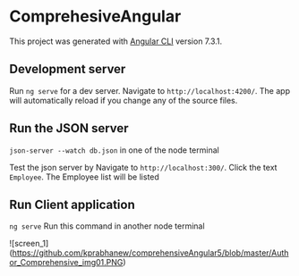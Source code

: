 # ComprehesiveAngular

This project was generated with [Angular CLI](https://github.com/angular/angular-cli) version 7.3.1.

## Development server

Run `ng serve` for a dev server. Navigate to `http://localhost:4200/`. The app will automatically reload if you change any of the source files.

## Run the JSON server 

`json-server --watch db.json` in one of the node terminal

Test the json server by Navigate to `http://localhost:300/`.  Click the text `Employee`. The Employee list will be listed

## Run Client application

`ng serve` Run this command in another node terminal

![screen_1] (https://github.com/kprabhanew/comprehensiveAngular5/blob/master/Author_Comprehensive_img01.PNG)
